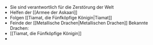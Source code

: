+ Sie sind verantwortlich für die Zerstörung der Welt
+ Helfen der [[Armee der Askaari]]
+ Folgen [[Tiamat, die Fünfköpfige Königin|Tiamat]]
+ Feinde der [[Metallische Drachen|Metallischen Drachen]]
Bekannte Drachen:
+ [[Tiamat, die Fünfköpfige Königin]]
+ 